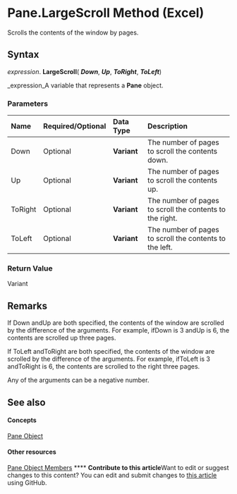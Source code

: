 
# Pane.LargeScroll Method (Excel)

Scrolls the contents of the window by pages.


## Syntax

 _expression_. **LargeScroll**( **_Down_**,  **_Up_**,  **_ToRight_**,  **_ToLeft_**)

 _expression_A variable that represents a  **Pane** object.


### Parameters



|**Name**|**Required/Optional**|**Data Type**|**Description**|
|:-----|:-----|:-----|:-----|
|Down|Optional| **Variant**|The number of pages to scroll the contents down.|
|Up|Optional| **Variant**|The number of pages to scroll the contents up.|
|ToRight|Optional| **Variant**|The number of pages to scroll the contents to the right.|
|ToLeft|Optional| **Variant**|The number of pages to scroll the contents to the left.|

### Return Value

Variant


## Remarks

If Down andUp are both specified, the contents of the window are scrolled by the difference of the arguments. For example, ifDown is 3 andUp is 6, the contents are scrolled up three pages.

If ToLeft andToRight are both specified, the contents of the window are scrolled by the difference of the arguments. For example, ifToLeft is 3 andToRight is 6, the contents are scrolled to the right three pages.

Any of the arguments can be a negative number.


## See also


#### Concepts


 [Pane Object](9064bb89-d08c-bbd3-3c0f-77a39586bbbb.md)
#### Other resources


 [Pane Object Members](a466bdba-1991-9ee0-c25a-906c034fcc8f.md)
****   **Contribute to this article**Want to edit or suggest changes to this content? You can edit and submit changes to  [this article](https://github.com/jhershey00/VBA_Excel_Test/OpenXMLCon/articles/e785bf52-d19b-a6e6-212b-0c5b5de88910.md) using GitHub.

